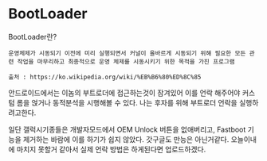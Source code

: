 # BootLoader

BootLoader란?
```
운영체제가 시동되기 이전에 미리 실행되면서 커널이 올바르게 시동되기 위해 필요한 모든 관련 작업을 마무리하고 최종적으로 운영 체제를 시동시키기 위한 목적을 가진 프로그램

출처 : https://ko.wikipedia.org/wiki/%EB%B6%80%ED%8C%85
```
안드로이드에서는 이놈의 부트로더에 접근하는것이 잠겨있어 이를 언락 해주어야 커스텀 롬을 얹거나 동적분석을 시행해볼 수 있다. 나는 후자를 위해 부트로더 언락을 실행하려고한다.

일단 갤럭시기종들은 개발자모드에서 OEM Unlock 버튼을 없애버리고, Fastboot 기능을 제거하는 바람에 이를 하기가 쉽지 않았다. 갓구글도 만능은 아닌거같다. 오늘이내에 마치지 못할거 같아서 실제 언락 방법은 하게된다면 업로드하겠다.